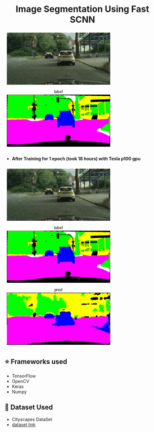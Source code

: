 <h1 align="center">Image Segmentation Using Fast SCNN</h1>

![alt-text-1](https://github.com/Akhil-Tony/Image_Segmentation-Fast_SCNN-Research-Paper-Custom-Build/blob/master/image1.png "title-1") ![alt-text-2](https://github.com/Akhil-Tony/Image_Segmentation-Fast_SCNN-Research-Paper-Custom-Build/blob/master/label1.png "title-2")

- <h4> After Training for 1 epoch (took 18 hours) with Tesla p100 gpu </h4>
<div class="row">
  <div class="column">
    <img src="https://github.com/Akhil-Tony/Image_Segmentation-Fast_SCNN-Research-Paper-Custom-Build/blob/master/image1.png" >
  </div>
  <div class="column">
    <img src="https://github.com/Akhil-Tony/Image_Segmentation-Fast_SCNN-Research-Paper-Custom-Build/blob/master/label1.png" >
  </div>
  <div class="column">
    <img src="https://github.com/Akhil-Tony/Image_Segmentation-Fast_SCNN-Research-Paper-Custom-Build/blob/master/pred1.png" >
  </div>
</div>

## :star: Frameworks used
- TensorFlow
- OpenCV
- Keras
- Numpy

## :file_folder: Dataset Used
- Cityscapes DataSet
- <a href src="https://www.cityscapes-dataset.com/" >dataset link </a> 
